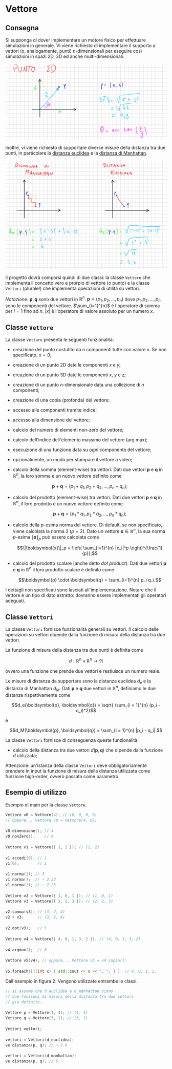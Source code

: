 # Vettore

## Consegna

Si supponga di dover implementare un motore fisico per effettuare
simulazioni in generale. Vi viene richiesto di implementare il
supporto a vettori (o, analogamente, punti) $n$-dimensionali per
eseguire così simulazioni in spazi 2D, 3D ed anche multi-dimensionali.

![Esempio di vettore (punto) 2D](./img/point.png)

Inoltre, vi viene richiesto di supportare diverse misure della
distanza tra due punti, in particolare la
[distanza euclidea](https://it.wikipedia.org/wiki/Distanza_euclidea) e
la
[distanza di Manhattan](https://it.wikipedia.org/wiki/Geometria_del_taxi).

![Distanza euclidea vs Manhattan](./img/distances.png)

Il progetto dovrà comporsi quindi di due classi: la classe `Vettore`
che implementa il concetto vero e prorpio di vettore (o punto) e la
classe `Vettori` (plurale!) che implementa operazioni di utilità su
vettori.

_Notazione_: $\boldsymbol{p}, \boldsymbol{q}$ sono due vettori in
$\mathbb{R}^n$. $\boldsymbol{p} = (p_1, p_2, \ldots, p_n)$ dove
$p_1, p_2, \ldots, p_n$ sono le componenti del vettore.
$\sum_{i=1}^{n}$ è l'operatore di somma per $i = 1$ fino ad $n$. $|x|$
è l'operatore di valore assoluto per un numero $x$.

## Classe `Vettore`

La classe `Vettore` presenta le seguenti funzionalità:

- creazione del punto costutito da $n$ componenti tutte con valore
  $x$. Se non specificato, $x = 0$;

- creazione di un punto 2D date le componenti $x$ e $y$;

- creazione di un punto 3D date le componenti $x$, $y$ e $z$;

- creazione di un punto $n$-dimensionale data una collezione di $n$
  componenti;

- creazione di una copia (profonda) del vettore;

- accesso alle componenti tramite indice;

- accesso alla dimensione del vettore;

- calcolo del numero di elementi non-zero del vettore;

- calcolo dell'indice dell'elemento massimo del vettore (arg max);

- esecuzione di una funzione data su ogni componente del vettore;

- opzionalmente, un modo per stampare il vettore a video;

- calcolo della somma (element-wise) tra vettori. Dati due vettori
  $\boldsymbol{p}$ e $\boldsymbol{q}$ in $\mathbb{R}^n$, la loro somma
  è un nuovo vettore definito come

  $$\boldsymbol{p} + \boldsymbol{q} = (p_1 + q_1, p_2 + q_2, \ldots, p_n + q_n);$$

- calcolo del prodotto (element-wise) tra vettori. Dati due vettori
  $\boldsymbol{p}$ e $\boldsymbol{q}$ in $\mathbb{R}^n$, il loro
  prodotto è un nuovo vettore definito come

  $$\boldsymbol{p} + \boldsymbol{q} = (p_1 * q_1, p_2 * q_2, \ldots, p_n * q_n);$$

- calcolo della $p$-esima norma del vettore. Di default, se non
  specificato, viene calcolata la norma 2 ($p = 2$). Dato un vettore
  $\boldsymbol{x} \in \mathbb{R}^n$, la sua norma $p$-esima
  $\|\boldsymbol{x}\|_p$ può essere calcolata come

  $$\|\boldsymbol{x}\|_p = \left( \sum_{i=1}^{n} |x_i|^p \right)^{\frac{1}{p}};$$

- calcolo del prodotto scalare (anche detto _dot product_). Dati due
  vettori $\boldsymbol{p}$ e $\boldsymbol{q}$ in $\mathbb{R}^n$ il
  loro prodotto scalare è definito come

  $$\boldsymbol{p} \cdot \boldsymbol{q} = \sum_{i=1}^{n} p_i q_i.$$

I dettagli non specificati sono lasciati all'implementazione. Notare
che il vettore è un tipo di dato astratto: dovranno essere
implementati gli operatori adeguati.

## Classe `Vettori`

La classe `Vettori` fornisce funzionalità generali su vettori. Il
calcolo delle operazioni su vettori dipende dalla funzione di misura
della distanza tra due vettori.

La funzione di misura della distanza tra due punti è definita come

$$d : \mathbb{R}^n \times \mathbb{R}^n \rightarrow \Re$$

ovvero una funzione che prende due vettori e restiuisce un numero
reale.

Le misure di distanza da supportare sono la distanza euclidea $d_e$ e
la distanza di Manhattan $d_M$. Dati $\boldsymbol{p}$ e
$\boldsymbol{q}$ due vettori in $\mathbb{R}^n$, definiamo le due
distanze rispettivamente come

$$d_e(\boldsymbol{p}, \boldsymbol{q}) = \sqrt{ \sum_{i = 1}^{n} (p_i - q_i)^2}$$

e

$$d_M(\boldsymbol{p}, \boldsymbol{q}) = \sum_{i = 1}^{n} |p_i - q_i|.$$

La classe `Vettori` fornisce di conseguenza queste funzionalità:

- calcolo della distanza tra due vettori
  $d(\boldsymbol{p}, \boldsymbol{q})$ che dipende dalla funzione $d$
  utilizzata;

Attenzione: un'istanza della classe `Vettori` deve obbligatoriamente
prendere in input la funzione di misura della distanza utilizzata come
funzione high-order, ovvero passata come parametro.

## Esempio di utilizzo

Esempio di main per la classe `Vettore`.

```cpp
Vettore v0 = Vettore(4); // (0, 0, 0, 0)
// Oppure... Vettore v0 = Vettore(4, 0);

v0.dimensione(); // 4
v0.nonZero();    // 0

Vettore v1 = Vettore({ 1, 2 }); // (1, 2)

v1.accedi(0); // 1
v1[0];        // 1

v1.norma(1); // 3
v1.norma();  // ~ 2.23
v1.norma(2); // ~ 2.23

Vettore v2 = Vettore({ 1, 0, 1 }); // (1, 0, 1)
Vettore v3 = Vettore({ 2, 2, 3 }); // (2, 2, 3)

v2.somma(v3); // (3, 2, 4)
v2 + v3;      // (3, 2, 4)

v2.dot(v3);   // 5

Vettore v4 = Vettore({ 4, 0, 1, 3, 2 }); // (4, 0, 1, 3, 2)

v4.argmax();  // 0

Vettore v5(v4); // oppure... Vettore v5 = v4.copia();

v5.foreach([](int x) { std::cout << x << ", "; } )  // 4, 0, 1, 3,
```

Dall'esempio in figura 2. Vengono utilizzate entrambe le classi.

```cpp
// si assume che d_euclidea e d_manhattan siano
// due funzioni di misura della distanza tra due vettori
// già definite.

Vettore p = Vettore(1, 4); // (1, 4)
Vettore q = Vettore(3, 1); // (3, 1)

Vettori vettori;

vettori = Vettori(d_euclidea);
ve.distanza(p, q); // ~ 3.6

vettori = Vettori(d_manhattan);
ve.distanza(p, q); // 5
```

